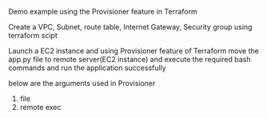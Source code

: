 Demo example using the Provisioner feature in Terraform

Create a VPC, Subnet, route table, Internet Gateway, Security group using terraform scipt

Launch a EC2 instance and using Provisioner feature of Terraform move the app.py file to remote server(EC2 instance) and execute the required bash commands and run the application successfully

below are the arguments used in Provisioner
1. file
2. remote exec
